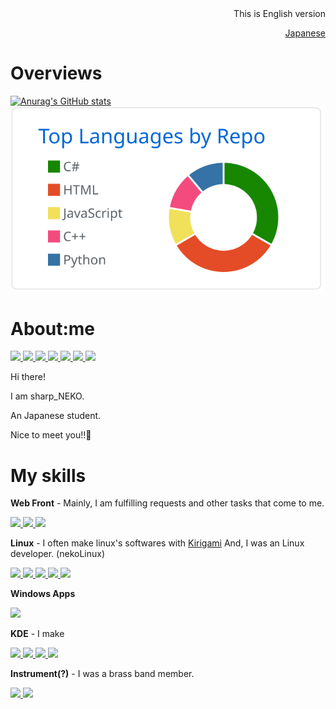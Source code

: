 <div style="text-align: right">
This is English version

[Japanese](https://github.com/sharp-NEKO/sharp-NEKO/blob/main/readme-ja.md)
</div>

# Overviews
[![Anurag's GitHub stats](https://github-readme-stats.vercel.app/api?username=sharp-NEKO&count_private=true&show_icons=true)](https://github.com/anuraghazra/github-readme-stats)
![](https://raw.githubusercontent.com/sharp-NEKO/profile-graph/master/profile-summary-card-output/github/1-repos-per-language.svg)

# About:me
[![](https://img.shields.io/badge/Ablaze-Admin-fd8027.svg?style=for-the-badge)
](https://ablaze.one)
[![](https://img.shields.io/twitter/follow/sharp_NEKO?color=1d9bf0&label=Follow&logo=twitter&logoColor=ffffff&style=for-the-badge)
](https://twitter.com/sharp_NEKO)
[![](https://img.shields.io/github/followers/sharp-NEKO?style=for-the-badge&logo=github)
](https://github.com/sharp-NEKO/)
[![](https://img.shields.io/badge/Qiita-69_contrib.-55c500.svg?style=for-the-badge)
](https://qiita.com/sharp_NEKO)
[![](https://img.shields.io/badge/Instagram-186-CF2E92.svg?style=for-the-badge&logo=instagram&logoColor=ffffff)
](https://www.instagram.com/sharp_neko/)
[![](https://img.shields.io/badge/Discord-しゃねこ＃0413-5869ea.svg?style=for-the-badge&logo=discord&logoColor=ffffff)
](https://discord.com/channels/@me)
[![](https://img.shields.io/youtube/channel/subscribers/UCVfTRXbphYTjiSP1tZDyMxw?label=YouTube&logo=youtube&style=for-the-badge)
](https://www.youtube.com/channel/UCVfTRXbphYTjiSP1tZDyMxw)

Hi there!

I am sharp_NEKO.

An Japanese student.

Nice to meet you!!🤝

# My skills
**Web Front**
\- Mainly, I am fulfilling requests and other tasks that come to me.

[![](https://img.shields.io/badge/-HTML-dd4d25.svg?style=flat-square&logoColor=ffffff)
]()
[![](https://img.shields.io/badge/-CSS-026cb5.svg?style=flat-square&logoColor=ffffff)
]()
[![](https://img.shields.io/badge/-SCSS-d1639d.svg?style=flat-square&logoColor=ffffff)
]()

**Linux**
\- I often make linux's softwares with <a href="https://github.com/KDE/kirigami">Kirigami</a>
And, I was an Linux developer. (nekoLinux)

[![](https://img.shields.io/badge/Cpp-little-55555.svg?style=flat-square&logoColor=ffffff&color=888888)
]()
[![](https://img.shields.io/badge/QtQuick(QML)-little-55555.svg?style=flat-square&logoColor=ffffff&color=888888)
]()
[![](https://img.shields.io/badge/-Kirigami-55555.svg?style=flat-square&logoColor=ffffff&color=555555)
]()
[![](https://img.shields.io/badge/-ShellScript-55555.svg?style=flat-square&logoColor=ffffff&color=555555)
]()
[![](https://img.shields.io/badge/-develop_distro-55555.svg?style=flat-square&logoColor=ffffff&color=555555)
]()

**Windows Apps**

[![](https://img.shields.io/badge/-Csharp-55555.svg?style=flat-square&logoColor=ffffff&color=555555)
]()

**KDE**
\- I make

[![](https://img.shields.io/badge/-theme-55555.svg?style=flat-square&logoColor=ffffff&color=555555)
]()
[![](https://img.shields.io/badge/-plasomid-55555.svg?style=flat-square&logoColor=ffffff&color=555555)
]()
[![](https://img.shields.io/badge/-iconpack-55555.svg?style=flat-square&logoColor=ffffff&color=555555)
]()
[![](https://img.shields.io/badge/-customize_UI-55555.svg?style=flat-square&logoColor=ffffff&color=555555)
]()

**Instrument(?)**
\- I was a brass band member.

[![](https://img.shields.io/badge/-trombone-55555.svg?style=flat-square&logoColor=ffffff&color=ffd770)
]()
[![](https://img.shields.io/badge/-tuba-55555.svg?style=flat-square&logoColor=ffffff&color=ffd770)
]()

